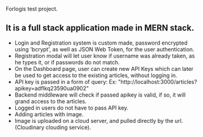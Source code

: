 Forlogis test project.
## It is a full stack application made in MERN stack.
- Login and Registration system is custom made, password encrypted using 'bcrypt', as well as JSON Web Token,
for the user authentication.
- Registration modal will let user know if username was already taken, as he types it, or if passwords do not match.
- On the Dashboard page, user can create new API Keys which can later be used to get access to the existing articles, without logging in.
- API key is passed in a form of query: Ex: "http://localhost:3000/articles?apikey=adflkq23590ua0902"
- Backend middleware will check if passed apikey is valid, if so, it will grand access to the articles.
- Logged in users do not have to pass API key.
- Adding articles with image.
- Image is uploaded on a cloud server, and pulled directly by the url. (Cloudinary clouding service).
